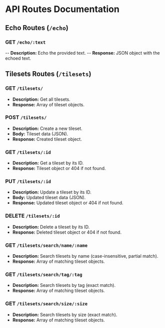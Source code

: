 # API Routes Documentation

## Echo Routes (`/echo`)

### GET `/echo/:text`

-- **Description:** Echo the provided text.
-- **Response:** JSON object with the echoed text.

## Tilesets Routes (`/tilesets`)

### GET `/tilesets/`

- **Description:** Get all tilesets.
- **Response:** Array of tileset objects.

### POST `/tilesets/`

- **Description:** Create a new tileset.
- **Body:** Tileset data (JSON).
- **Response:** Created tileset object.

### GET `/tilesets/:id`

- **Description:** Get a tileset by its ID.
- **Response:** Tileset object or 404 if not found.

### PUT `/tilesets/:id`

- **Description:** Update a tileset by its ID.
- **Body:** Updated tileset data (JSON).
- **Response:** Updated tileset object or 404 if not found.

### DELETE `/tilesets/:id`

- **Description:** Delete a tileset by its ID.
- **Response:** Deleted tileset object or 404 if not found.

### GET `/tilesets/search/name/:name`

- **Description:** Search tilesets by name (case-insensitive, partial match).
- **Response:** Array of matching tileset objects.

### GET `/tilesets/search/tag/:tag`

- **Description:** Search tilesets by tag (exact match).
- **Response:** Array of matching tileset objects.

### GET `/tilesets/search/size/:size`

- **Description:** Search tilesets by size (exact match).
- **Response:** Array of matching tileset objects.

